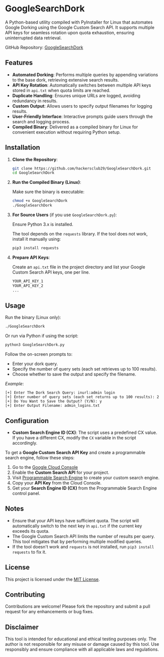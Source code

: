 # GoogleSearchDork

A Python-based utility compiled with PyInstaller for Linux that automates Google Dorking using the Google Custom Search API. It supports multiple API keys for seamless rotation upon quota exhaustion, ensuring uninterrupted data retrieval.

GitHub Repository: [GoogleSearchDork](https://github.com/hackersclub29/GoogleSearchDork.git)

## Features

- **Automated Dorking**: Performs multiple queries by appending variations to the base dork, retrieving extensive search results.
- **API Key Rotation**: Automatically switches between multiple API keys stored in `api.txt` when quota limits are reached.
- **Duplicate Handling**: Ensures unique URLs are logged, avoiding redundancy in results.
- **Custom Output**: Allows users to specify output filenames for logging results.
- **User-Friendly Interface**: Interactive prompts guide users through the search and logging process.
- **Compiled Binary**: Delivered as a compiled binary for Linux for convenient execution without requiring Python setup.

## Installation

1. **Clone the Repository**:

   ```bash
   git clone https://github.com/hackersclub29/GoogleSearchDork.git
   cd GoogleSearchDork
   ```

2. **Run the Compiled Binary (Linux)**:

   Make sure the binary is executable:

   ```bash
   chmod +x GoogleSearchDork
   ./GoogleSearchDork
   ```

3. **For Source Users** (if you use `GoogleSearchDork.py`):

   Ensure Python 3.x is installed.

   The tool depends on the `requests` library. If the tool does not work, install it manually using:

   ```bash
   pip3 install requests
   ```

4. **Prepare API Keys**:

   Create an `api.txt` file in the project directory and list your Google Custom Search API keys, one per line.

   ```txt
   YOUR_API_KEY_1
   YOUR_API_KEY_2
   ...
   ```

## Usage

Run the binary (Linux only):

```bash
./GoogleSearchDork
```

Or run via Python if using the script:

```bash
python3 GoogleSearchDork.py
```

Follow the on-screen prompts to:

- Enter your dork query.
- Specify the number of query sets (each set retrieves up to 100 results).
- Choose whether to save the output and specify the filename.

*Example*:

```
[+] Enter The Dork Search Query: inurl:admin login
[+] Enter number of query sets (each set returns up to 100 results): 2
[+] Do You Want to Save the Output? (Y/N): y
[+] Enter Output Filename: admin_logins.txt
```

## Configuration

- **Custom Search Engine ID (CX)**: The script uses a predefined CX value. If you have a different CX, modify the `CX` variable in the script accordingly.

To get a **Google Custom Search API Key** and create a programmable search engine, follow these steps:

1. Go to the [Google Cloud Console](https://console.cloud.google.com/apis/library/customsearch.googleapis.com)
2. Enable the **Custom Search API** for your project.
3. Visit [Programmable Search Engine](https://programmablesearchengine.google.com/about/) to create your custom search engine.
4. Copy your **API Key** from the Cloud Console.
5. Get your **Search Engine ID (CX)** from the Programmable Search Engine control panel.

## Notes

- Ensure that your API keys have sufficient quota. The script will automatically switch to the next key in `api.txt` if the current key exceeds its quota.
- The Google Custom Search API limits the number of results per query. This tool mitigates that by performing multiple modified queries.
- If the tool doesn't work and `requests` is not installed, run `pip3 install requests` to fix it.

## License

This project is licensed under the [MIT License](LICENSE).

## Contributing

Contributions are welcome! Please fork the repository and submit a pull request for any enhancements or bug fixes.

## Disclaimer

This tool is intended for educational and ethical testing purposes only. The author is not responsible for any misuse or damage caused by this tool. Use responsibly and ensure compliance with all applicable laws and regulations.


